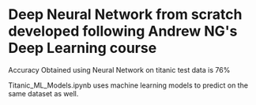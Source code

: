 # Deep Neural Network from scratch developed following Andrew NG's Deep Learning course

Accuracy Obtained using Neural Network on titanic test data is 76%

Titanic_ML_Models.ipynb uses machine learning models to predict on the same dataset as well.
